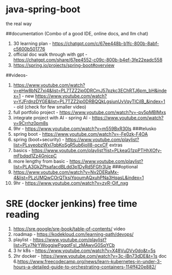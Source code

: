 # java-spring-boot
the real way

##documentation (Combo of a good IDE, online docs, and llm chat)
1. 30 learning plan - https://chatgpt.com/c/67ee448b-b1fc-800b-8abf-c5600b501776
2. official doc walk through with gpt - https://chatgpt.com/share/67ee4552-c09c-800b-b4ef-3fe22eadc558
3. https://spring.io/projects/spring-boot#overview

##videos-
1. https://www.youtube.com/watch?v=eHw8bNZ7xi4&list=PL7TZZ2ip0DRCmJ57pzkc3EChRTJ6pm_bH&index=1 - new
   https://www.youtube.com/watch?v=YJFrdnzDYGE&list=PL7TZZ2ip0DRBQQkLgsiunUvVqyTlCiIB_&index=1 - old (check for few smaller video)
2. full portfolio project - https://www.youtube.com/watch?v=-pv5pMBlMxs
3. integrate project with AI - spring AI - https://www.youtube.com/watch?v=9Crrhz0pm8s
4. 9hr - https://www.youtube.com/watch?v=m559BxR30ls
###telusko
5. spring boot - https://www.youtube.com/watch?v=-Fe0zk-F4OA
6. spring (boot+security) - https://www.youtube.com/playlist?list=PLsyeobzWxl7qbKoSgR5ub6jolI8-ocxCF
extras
3. basics - https://www.youtube.com/playlist?list=PLkeaG1zpPTHhXOfy-mFbdqd1Zz4GnjcpC
4. more lengthy from basic - https://www.youtube.com/playlist?list=PLA3GkZPtsafacdBLdd3p1DyRd5FGfr3Ue
###optional
5. https://www.youtube.com/watch?v=Nv2DERaMx-4&list=PLzUMQwCOrQTksiYqoumAQxuhPNa3HqasL&index=1
6. 9hr - https://www.youtube.com/watch?v=zvR-Oif_nxg

# SRE (docker jenkins) free time reading
1. https://sre.google/sre-book/table-of-contents/
video
2. roadmap - https://kodekloud.com/learning-path/devops/
3. playlist - https://www.youtube.com/playlist?list=PLy7NrYWoggjwPggqtFsI_zMAwvG0SqYCb
4. 3 hr k8s - https://www.youtube.com/watch?v=X48VuDVv0do&t=5s
5. 2hr docker - https://www.youtube.com/watch?v=3c-iBn73dDE&t=1s
doc
6.https://www.freecodecamp.org/news/learn-kubernetes-in-under-3-hours-a-detailed-guide-to-orchestrating-containers-114ff420e882/
